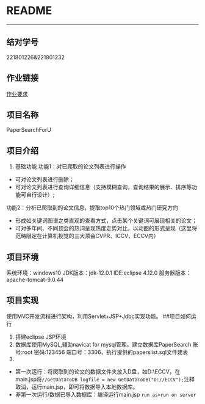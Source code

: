# README
---
## 结对学号
221801226&221801232

## 作业链接
[作业要求](https://edu.cnblogs.com/campus/fzu/FZUSESPR21/homework/11891)

## 项目名称
PaperSearchForU

## 项目介绍
1. 基础功能
功能1：对已爬取的论文列表进行操作

 - 可对论文列表进行删除；
 - 可对论文列表进行查询详细信息（支持模糊查询，查询结果的展示、排序等功能可自行设计）;

 功能2：分析已爬取到的论文信息，提取top10个热门领域或热门研究方向

 - 形成如关键词图谱之类直观的查看方式，点击某个关键词可展现相关的论文；
 - 可对多年间、不同顶会的热词呈现热度走势对比，以动图的形式呈现（这里将范畴限定在计算机视觉的三大顶会CVPR、ICCV、ECCV内）

## 项目环境

系统环境：windows10
JDK版本：jdk-12.0.1
IDE:eclipse 4.12.0
服务器版本：apache-tomcat-9.0.44
## 项目实现
 使用MVC开发流程进行架构，利用Servlet+JSP+Jdbc实现功能。
 ##项目如何运行
 1. 搭建eclipse JSP环境
 2. 数据库使用MySQL,辅助navicat for mysql管理。建立数据库PaperSearch 账号:root 密码:123456 端口号：3306，执行提供的paperslist.sql文件建表
 3. 
 - 第一次运行：将爬取到的论文的数据文件夹放入D盘，如D:\ECCV，在main.jsp将`//GetDataToDB logfile = new GetDataToDB("D://ECCV");`注释取消，运行main.jsp，即可将数据导入本地数据库。
 - 非第一次运行/数据已导入数据库：编译运行main.jsp
    `run as>run on server`
